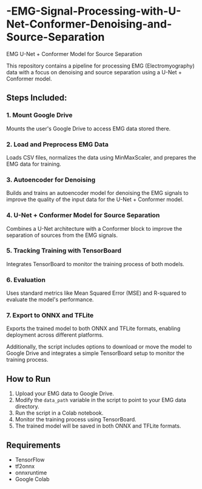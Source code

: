 # -EMG-Signal-Processing-with-U-Net-Conformer-Denoising-and-Source-Separation

 
  EMG U-Net + Conformer Model for Source Separation

This repository contains a pipeline for processing EMG (Electromyography) data with a focus on denoising and source separation using a U-Net + Conformer model.

## Steps Included:

### 1. Mount Google Drive
Mounts the user's Google Drive to access EMG data stored there.

### 2. Load and Preprocess EMG Data
Loads CSV files, normalizes the data using MinMaxScaler, and prepares the EMG data for training.

### 3. Autoencoder for Denoising
Builds and trains an autoencoder model for denoising the EMG signals to improve the quality of the input data for the U-Net + Conformer model.

### 4. U-Net + Conformer Model for Source Separation
Combines a U-Net architecture with a Conformer block to improve the separation of sources from the EMG signals.

### 5. Tracking Training with TensorBoard
Integrates TensorBoard to monitor the training process of both models.

### 6. Evaluation
Uses standard metrics like Mean Squared Error (MSE) and R-squared to evaluate the model's performance.

### 7. Export to ONNX and TFLite
Exports the trained model to both ONNX and TFLite formats, enabling deployment across different platforms.

Additionally, the script includes options to download or move the model to Google Drive and integrates a simple TensorBoard setup to monitor the training process.

## How to Run

1. Upload your EMG data to Google Drive.
2. Modify the `data_path` variable in the script to point to your EMG data directory.
3. Run the script in a Colab notebook.
4. Monitor the training process using TensorBoard.
5. The trained model will be saved in both ONNX and TFLite formats.

## Requirements
- TensorFlow
- tf2onnx
- onnxruntime
- Google Colab
